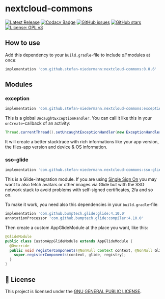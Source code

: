# nextcloud-commons

[![Latest Release](https://img.shields.io/github/v/tag/stefan-niedermann/nextcloud-commons?label=latest+release&sort=semver)](https://github.com/stefan-niedermann/nextcloud-commons/releases)
[![Codacy Badge](https://api.codacy.com/project/badge/Grade/9f784826834042e8b512d531cab84711)](https://www.codacy.com/manual/info_147/nextcloud-commons?utm_source=github.com&amp;utm_medium=referral&amp;utm_content=stefan-niedermann/nextcloud-commons&amp;utm_campaign=Badge_Grade)
[![GitHub issues](https://img.shields.io/github/issues/stefan-niedermann/nextcloud-commons.svg)](https://github.com/stefan-niedermann/nextcloud-commons/issues)
[![GitHub stars](https://img.shields.io/github/stars/stefan-niedermann/nextcloud-commons.svg)](https://github.com/stefan-niedermann/nextcloud-commons/stargazers)
[![License: GPL v3](https://img.shields.io/badge/License-GPL%20v3-blue.svg)](https://www.gnu.org/licenses/gpl-3.0)

## How to use

Add this dependency to your `build.gradle`-file to include *all* modules at once:

```groovy
implementation 'com.github.stefan-niedermann:nextcloud-commons:0.0.6'
```

## Modules

### exception

```groovy
implementation 'com.github.stefan-niedermann.nextcloud-commons:exception:0.0.6'
```

This is a global `UncaughtExceptionHandler`. You can call it like this in your `onCreate`-callback of an activity:

```java
Thread.currentThread().setUncaughtExceptionHandler(new ExceptionHandler(this, BuildConfig.APPLICATION_ID, BuildConfig.FLAVOR YourExceptionActivity.class));
```

It will create a better stacktrace with rich informations like your app version, the files-app version and device & OS information.

### sso-glide

```groovy
implementation 'com.github.stefan-niedermann.nextcloud-commons:sso-glide:0.0.6'
```

This is a Glide-integration module. If you are using [Single Sign On](https://github.com/nextcloud/Android-SingleSignOn) you may want to also fetch avatars or other images via Glide but with the SSO network stack to avoid problems with self-signed certificates, 2fa and so on.

To make it work, you need also this dependencies in your `build.gradle`-file:

```groovy
implementation 'com.github.bumptech.glide:glide:4.10.0'
annotationProcessor 'com.github.bumptech.glide:compiler:4.10.0'
```

Then create a custom AppGlideModule at the place you want, like this:

```java
@GlideModule
public class CustomAppGlideModule extends AppGlideModule {
  @Override
  public void registerComponents(@NonNull Context context, @NonNull Glide glide, @NonNull Registry registry) {
    super.registerComponents(context, glide, registry);
  }
}
```

## :notebook: License
This project is licensed under the [GNU GENERAL PUBLIC LICENSE](/LICENSE).
